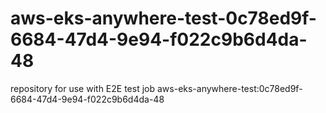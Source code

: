 # aws-eks-anywhere-test-0c78ed9f-6684-47d4-9e94-f022c9b6d4da-48
repository for use with E2E test job aws-eks-anywhere-test:0c78ed9f-6684-47d4-9e94-f022c9b6d4da-48
